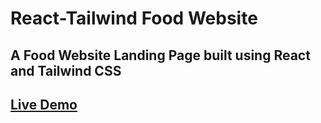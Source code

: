 # React-Tailwind Food Website
## A Food Website Landing Page built using React and Tailwind CSS

## [Live Demo](https://react-tailwind-food-app.netlify.app/)
